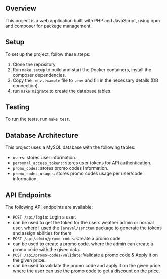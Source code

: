 ## Overview

This project is a web application built with PHP and JavaScript, using npm and composer for package management.

## Setup

To set up the project, follow these steps:
1. Clone the repository.
2. Run `make setup` to build and start the Docker containers, install the composer dependencies.
3. Copy the `.env.example` file to `.env` and fill in the necessary details (DB connection).
4. run `make migrate` to create the database tables.

## Testing
To run the tests, run `make test`.

## Database Architecture
This project uses a MySQL database with the following tables:
- `users`: stores user information.
- `personal_access_tokens`: stores user tokens for API authentication. 
- `promo_codes`: stores promo codes information.
- `promo_codes_usages`: stores promo codes usage per user/code information.

## API Endpoints
The following API endpoints are available:
- `POST /api/login`: Login a user.
 - can be used to get the token for the users weather admin or normal user. where I used the `laravel/sanctum` package to generate the tokens and assign abilities for them.
- `POST /api/admin/promo-codes`: Create a promo code.
 - can be used to create a promo code. where the admin can create a promo code with the given data.
- `POST /api/promo-codes/validate`: Validate a promo code & Apply it on the given price.
 - can be used to validate the promo code and apply it on the given price. where the user can use the promo code to get a discount on the price.

